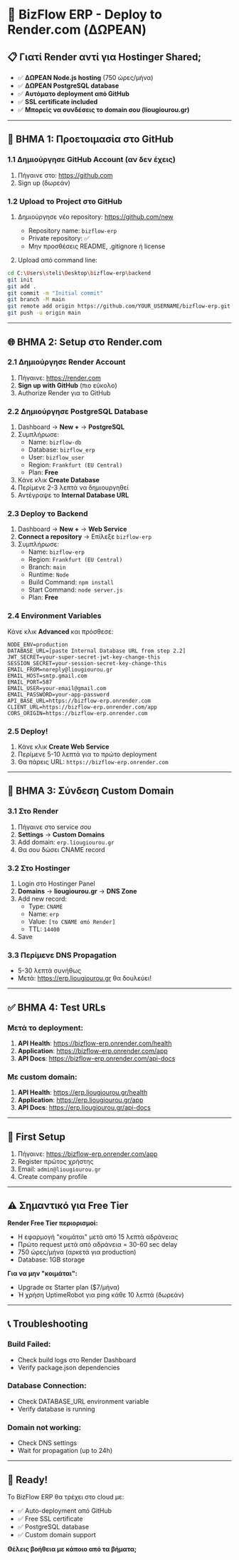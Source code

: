 # 🚀 BizFlow ERP - Deploy to Render.com (ΔΩΡΕΑΝ)

## 📋 Γιατί Render αντί για Hostinger Shared;
- ✅ **ΔΩΡΕΑΝ Node.js hosting** (750 ώρες/μήνα)
- ✅ **ΔΩΡΕΑΝ PostgreSQL database**
- ✅ **Αυτόματο deployment από GitHub**
- ✅ **SSL certificate included**
- ✅ **Μπορείς να συνδέσεις το domain σου (liougiourou.gr)**

---

## 🔧 ΒΗΜΑ 1: Προετοιμασία στο GitHub

### 1.1 Δημιούργησε GitHub Account (αν δεν έχεις)
1. Πήγαινε στο: https://github.com
2. Sign up (δωρεάν)

### 1.2 Upload το Project στο GitHub
1. Δημιούργησε νέο repository: https://github.com/new
   - Repository name: `bizflow-erp`
   - Private repository: ✅
   - Μην προσθέσεις README, .gitignore ή license

2. Upload από command line:
```bash
cd C:\Users\steli\Desktop\bizflow-erp\backend
git init
git add .
git commit -m "Initial commit"
git branch -M main
git remote add origin https://github.com/YOUR_USERNAME/bizflow-erp.git
git push -u origin main
```

---

## 🌐 ΒΗΜΑ 2: Setup στο Render.com

### 2.1 Δημιούργησε Render Account
1. Πήγαινε: https://render.com
2. **Sign up with GitHub** (πιο εύκολο)
3. Authorize Render για το GitHub

### 2.2 Δημιούργησε PostgreSQL Database
1. Dashboard → **New +** → **PostgreSQL**
2. Συμπλήρωσε:
   - Name: `bizflow-db`
   - Database: `bizflow_erp`
   - User: `bizflow_user`
   - Region: `Frankfurt (EU Central)`
   - Plan: **Free**
3. Κάνε κλικ **Create Database**
4. Περίμενε 2-3 λεπτά να δημιουργηθεί
5. Αντέγραψε το **Internal Database URL**

### 2.3 Deploy το Backend
1. Dashboard → **New +** → **Web Service**
2. **Connect a repository** → Επίλεξε `bizflow-erp`
3. Συμπλήρωσε:
   - Name: `bizflow-erp`
   - Region: `Frankfurt (EU Central)`
   - Branch: `main`
   - Runtime: `Node`
   - Build Command: `npm install`
   - Start Command: `node server.js`
   - Plan: **Free**

### 2.4 Environment Variables
Κάνε κλικ **Advanced** και πρόσθεσε:

```env
NODE_ENV=production
DATABASE_URL=[paste Internal Database URL from step 2.2]
JWT_SECRET=your-super-secret-jwt-key-change-this
SESSION_SECRET=your-session-secret-key-change-this
EMAIL_FROM=noreply@liougiourou.gr
EMAIL_HOST=smtp.gmail.com
EMAIL_PORT=587
EMAIL_USER=your-email@gmail.com
EMAIL_PASSWORD=your-app-password
API_BASE_URL=https://bizflow-erp.onrender.com
CLIENT_URL=https://bizflow-erp.onrender.com/app
CORS_ORIGIN=https://bizflow-erp.onrender.com
```

### 2.5 Deploy!
1. Κάνε κλικ **Create Web Service**
2. Περίμενε 5-10 λεπτά για το πρώτο deployment
3. Θα πάρεις URL: `https://bizflow-erp.onrender.com`

---

## 🔗 ΒΗΜΑ 3: Σύνδεση Custom Domain

### 3.1 Στο Render
1. Πήγαινε στο service σου
2. **Settings** → **Custom Domains**
3. Add domain: `erp.liougiourou.gr`
4. Θα σου δώσει CNAME record

### 3.2 Στο Hostinger
1. Login στο Hostinger Panel
2. **Domains** → **liougiourou.gr** → **DNS Zone**
3. Add new record:
   - Type: `CNAME`
   - Name: `erp`
   - Value: `[το CNAME από Render]`
   - TTL: `14400`
4. Save

### 3.3 Περίμενε DNS Propagation
- 5-30 λεπτά συνήθως
- Μετά: https://erp.liougiourou.gr θα δουλεύει!

---

## ✅ ΒΗΜΑ 4: Test URLs

### Μετά το deployment:
1. **API Health**: https://bizflow-erp.onrender.com/health
2. **Application**: https://bizflow-erp.onrender.com/app  
3. **API Docs**: https://bizflow-erp.onrender.com/api-docs

### Με custom domain:
1. **API Health**: https://erp.liougiourou.gr/health
2. **Application**: https://erp.liougiourou.gr/app
3. **API Docs**: https://erp.liougiourou.gr/api-docs

---

## 🎯 First Setup

1. Πήγαινε: https://bizflow-erp.onrender.com/app
2. Register πρώτος χρήστης
3. Email: `admin@liougiourou.gr`
4. Create company profile

---

## ⚠️ Σημαντικό για Free Tier

**Render Free Tier περιορισμοί:**
- Η εφαρμογή "κοιμάται" μετά από 15 λεπτά αδράνειας
- Πρώτο request μετά από αδράνεια = 30-60 sec delay
- 750 ώρες/μήνα (αρκετά για production)
- Database: 1GB storage

**Για να μην "κοιμάται":**
- Upgrade σε Starter plan ($7/μήνα)
- Ή χρήση UptimeRobot για ping κάθε 10 λεπτά (δωρεάν)

---

## 📞 Troubleshooting

### Build Failed:
- Check build logs στο Render Dashboard
- Verify package.json dependencies

### Database Connection:
- Check DATABASE_URL environment variable
- Verify database is running

### Domain not working:
- Check DNS settings
- Wait for propagation (up to 24h)

---

## 🎉 Ready!
Το BizFlow ERP θα τρέχει στο cloud με:
- ✅ Auto-deployment από GitHub
- ✅ Free SSL certificate  
- ✅ PostgreSQL database
- ✅ Custom domain support

**Θέλεις βοήθεια με κάποιο από τα βήματα;**